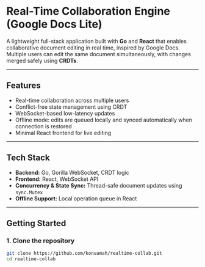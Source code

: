 # Real-Time Collaboration Engine (Google Docs Lite)

A lightweight full-stack application built with **Go** and **React** that enables collaborative document editing in real time, inspired by Google Docs. Multiple users can edit the same document simultaneously, with changes merged safely using **CRDTs**.

---

## Features

- Real-time collaboration across multiple users  
- Conflict-free state management using CRDT  
- WebSocket-based low-latency updates  
- Offline mode: edits are queued locally and synced automatically when connection is restored  
- Minimal React frontend for live editing  

---

## Tech Stack

- **Backend:** Go, Gorilla WebSocket, CRDT logic  
- **Frontend:** React, WebSocket API  
- **Concurrency & State Sync:** Thread-safe document updates using `sync.Mutex`  
- **Offline Support:** Local operation queue in React  

---

## Getting Started

### 1. Clone the repository
```bash
git clone https://github.com/konuamah/realtime-collab.git
cd realtime-collab
